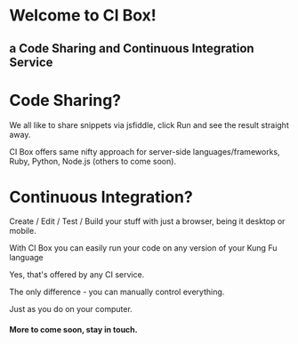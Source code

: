 # Welcome to CI Box!
## a Code Sharing and Continuous Integration Service

# Code Sharing?

We all like to share snippets via jsfiddle,
click Run and see the result straight away.

CI Box offers same nifty approach 
for server-side languages/frameworks,
Ruby, Python, Node.js (others to come soon).


# Continuous Integration?
Create / Edit / Test / Build
your stuff with just a browser,
being it desktop or mobile.

With CI Box you can easily run your code
on any version of your Kung Fu language

Yes, that's offered by any CI service.

The only difference - 
you can manually control everything.

Just as you do on your computer.

#### More to come soon, stay in touch.
